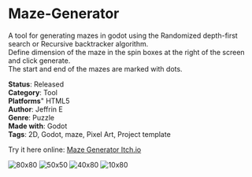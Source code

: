 # Maze-Generator
A tool for generating mazes in godot using the Randomized depth-first search or Recursive backtracker algorithm.<br />
Define dimension of the maze in the spin boxes at the right of the screen and click generate.<br />
The start and end of the mazes are marked with dots.<br />

__Status__: Released<br />
__Category__:	Tool<br />
__Platforms__"	HTML5<br />
__Author__: Jeffrin E<br />
__Genre__:	Puzzle<br />
__Made with__:	Godot<br />
__Tags__:	2D, Godot, maze, Pixel Art, Project template<br />

Try it here online: [Maze Generator Itch.io](https://jeffrine.itch.io/maze-generator-using-recursive-backtracking)

![80x80](https://github.com/user-attachments/assets/5f0eb6ee-adea-4bb7-b30e-8e807be35bbe)
![50x50](https://github.com/user-attachments/assets/bc55c507-3b0b-4119-ad7b-bab3b5032a22)
![40x80](https://github.com/user-attachments/assets/ca955f76-7e9f-41e4-b903-c15171d792cc)
![10x80](https://github.com/user-attachments/assets/7ec9f642-844a-401f-b9ef-7d20cb41fbc3)
